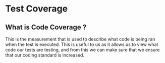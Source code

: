 # Test Coverage
## What is Code Coverage ?
This is the measurement that is used to describe what code is being ran when the test is executed. This is useful to us as it allows us to view what code our tests are testing, and from this we can make sure that we ensure that our coding standard is increased.

